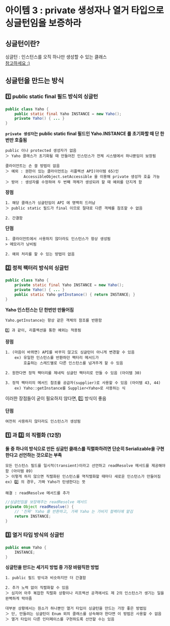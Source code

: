 # 아이템 3 : private 생성자나 열거 타입으로 싱글턴임을 보증하라

## 싱글턴이란?

싱글턴 : 인스턴스를 오직 하나만 생성할 수 있는 클래스  
[참고하세요 :)](https://github.com/pup-paw/TIL/blob/main/woowacourse/LV1/singleton.md)

## 싱글턴을 만드는 방식

### 1️⃣ public static final 필드 방식의 싱글턴

```JAVA
public class Yaho {
	public static final Yaho INSTANCE = new Yaho();
	private Yaho() { ... }
}
```

**`private 생성자`는 public static final 필드인 Yaho.INSTANCE 를 초기화할 때 단 한번만 호출됨**

    public 이나 protected 생성자가 없음
    ＞ Yaho 클래스가 초기화될 때 만들어진 인스턴스가 전체 시스템에서 하나뿐임이 보장됨

    클라이언트는 손 쓸 방법이 없음
    ＞ 예외 : 권한이 있는 클라이언트는 리플렉션 API(아이템 65)인
            AccessibleObject.setAccessible 을 이용해 private 생성자 호출 가능
    ＞ 방어 : 생성자를 수정하여 두 번째 객체가 생성되려 할 때 예외를 던지게 함

**장점**

    1. 해당 클래스가 싱글턴임이 API 에 명백히 드러남
    ＞ public static 필드가 final 이므로 절대로 다른 객체를 참조할 수 없음

    2. 간결함

**단점**

    1. 클라이언트에서 사용하지 않더라도 인스턴스가 항상 생성됨
    > 메모리가 낭비됨

    2. 예외 처리를 할 수 있는 방법이 없음

### 2️⃣ 정적 팩터리 방식의 싱글턴

```JAVA
public class Yaho {
	private static final Yaho INSTANCE = new Yaho();
	private Yaho() { ... }
	public static Yaho getInstance() { return INSTANCE; }
}
```

**Yaho 인스턴스는 단 한번만 만들어짐**

    Yaho.getInstance는 항상 같은 객체의 참조를 반환함

    1️⃣ 과 같이, 리플렉션을 통한 예외는 적용됨

**장점**

    1. (마음이 바뀌면) API를 바꾸지 않고도 싱글턴이 아니게 변경할 수 있음
        ex) 유일한 인스턴스를 반환하던 팩터리 메서드가
            호출하는 스레드별로 다른 인스턴스를 넘겨주게 할 수 있음

    2. 원한다면 정적 팩터리를 제네릭 싱글턴 팩터리로 만들 수 있음 (아이템 30)

    3. 정적 팩터리의 메서드 참조를 공급자(supplier)로 사용할 수 있음 (아이템 43, 44)
        ex) Yaho::getInstance를 Supplier<Yaho>로 사용하는 식

이러한 장점들이 굳이 필요하지 않다면, 1️⃣ 방식이 좋음

**단점**

    여전히 사용하지 않더라도 인스턴스가 생성됨

### 1️⃣ 과 2️⃣ 의 직렬화 (12장)

**둘 중 하나의 방식으로 만든 싱글턴 클래스를 직렬화하려면 단순히 Serializable을 구현한다고 선언하는 것으로는 부족**

    모든 인스턴스 필드를 일시적(transient)이라고 선언하고 readResolve 메서드를 제공해야 함 (아이템 89)
    ＞ 이렇게 하지 않으면 직렬화된 인스턴스를 역직렬화할 때마다 새로운 인스턴스가 만들어짐
    ex) 2️⃣ 의 경우, 가짜 Yaho가 탄생한다는 뜻

    해결 : readResolve 메서드를 추가

```JAVA
//싱글턴임을 보장해주는 readResolve 메서드
private Object readResolve() {
	// '진짜' Yaho 를 반환하고, 가짜 Yaho 는 가비지 컬렉터에 맡김
	return INSTANCE;
}
```

### 3️⃣ 열거 타입 방식의 싱글턴

```JAVA
public enum Yaho {
	INSTANCE;
}
```

**싱글턴을 만드는 세가지 방법 중 가장 바람직한 방법**

    1. public 필드 방식과 비슷하지만 더 간결함

    2. 추가 노력 없이 직렬화할 수 있음
    ＞ 심지어 아주 복잡한 직렬화 상황이나 리프렉션 공격에서도 제 2의 인스턴스가 생기는 일을 완벽하게 막아줌

    대부분 상황에서는 원소가 하나뿐인 열거 타입이 싱글턴을 만드는 가장 좋은 방법임
    ＞ 단, 만들려는 싱글턴이 Enum 외의 클래스를 상속해야 한다면 이 방법은 사용할 수 없음
    ＞ 열거 타입이 다른 인터페이스를 구현하도록 선언할 수는 있음
